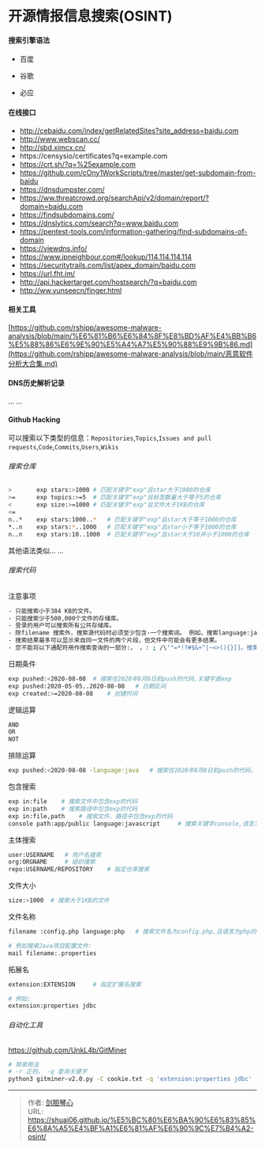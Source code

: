# 开源情报信息搜索(OSINT)


#### 搜索引擎语法

- 百度

- 谷歌

- 必应

  

#### 在线接口

- http://cebaidu.com/index/getRelatedSites?site_address=baidu.com
- http://www.webscan.cc/
- http://sbd.ximcx.cn/
- https://censysio/certificates?q=example.com
- https://crt.sh/?q=%25example.com
- https://github.com/cOny1WorkScripts/tree/master/get-subdomain-from-baidu
- https://dnsdumpster.com/
- https://ww.threatcrowd.org/searchApi/v2/domain/report/?domain=baidu.com
- https://findsubdomains.com/
- https://dnslytics.com/search?q=www.baidu.com
- https://pentest-tools.com/information-gathering/find-subdomains-of-domain
- https://viewdns.info/
- https://www.ipneighbour.com#/lookup/114.114.114.114
- https://securitytrails.com/list/apex_domain/baidu.com
- https://url.fht.im/
- http://api.hackertarget.com/hostsearch/?q=baidu.com
- http://ww.yunseecn/finger.html





#### 相关工具

[https://github.com/rshipp/awesome-malware-analysis/blob/main/%E6%81%B6%E6%84%8F%E8%BD%AF%E4%BB%B6%E5%88%86%E6%9E%90%E5%A4%A7%E5%90%88%E9%9B%86.md](https://github.com/rshipp/awesome-malware-analysis/blob/main/恶意软件分析大合集.md)











#### DNS历史解析记录

... ...





#### Github Hacking

可以搜索以下类型的信息：`Repositories`,`Topics`,`Issues and pull requests`,`Code`,`Commits`,`Users`,`Wikis`



###### 搜索仓库

```bash
>		exp stars:>1000	# 匹配关键字"exp"且star大于1000的仓库
>=		exp topics:>=5	# 匹配关键字"exp"且标签数量大于等于5的仓库
<		exp size:>=1000	# 匹配关键字"exp"且文件大于1KB的仓库
<=
n..*	exp stars:1000..*	# 匹配关键字"exp"且star大于等于1000的仓库
*..n	exp stars:*..1000	# 匹配关键字"exp"且star小于等于1000的仓库
n..n	exp stars:10..1000	# 匹配关键字"exp"且star大于10并小于1000的仓库

```

其他语法类似... ...



###### 搜索代码

注意事项

```bash
- 只能搜索小于384 KB的文件。
- 只能搜索少于500,000个文件的存储库。
- 登录的用户可以搜索所有公共存储库。
- 除filename 搜索外，搜索源代码时必须至少包含-一个搜索词。 例如，搜索language:javascript无效，而是这样: amazing language :javascript。
- 搜索结果最多可以显示来自同一文件的两个片段，但文件中可能会有更多结果。
- 您不能将以下通配符用作搜索查询的一部分:， ，: ; /\'"=*!?#$&+^|~<>(){}[]。搜索将忽略这些符号。

```

日期条件

```bash
exp pushed:<2020-08-08	# 搜索在2020年8月8日前push的代码,关键字是exp
exp pushed:2020-05-05..2020-08-08	# 日期区间
exp created:>=2020-08-08	# 创建时间
```

逻辑运算

```bash
AND
OR
NOT
```

排除运算

```bash
exp pushed:<2020-08-08 -language:java	# 搜索在2020年8月8日前push的代码，关键字是exp，排除java语言的仓库
```

包含搜索

```bash
exp in:file    # 搜索文件中包含exp的代码
exp in:path    # 搜索路径中包含exp的代码
exp in:file,path    # 搜索文件、路径中包含exp的代码
console path:app/public language:javascript		# 搜索关键字console,语言为js，在app/public下的代码
```

主体搜索

```bash
user:USERNAME	# 用户名搜索
org:ORGNAME		# 组织搜索
repo:USERNAME/REPOSITORY	# 指定仓库搜索
```

文件大小

```bash
size:>1000	# 搜索大于1KB的文件
```

文件名称

```bash
filename :config.php language:php 	# 搜索文件名为config.php,且语言为php的代码

# 例如搜索Java项目配置文件: 
mail filename:.properties

```

拓展名

```bash
extension:EXTENSION		# 指定扩展名搜索

# 例如:
extension:properties jdbc

```





###### 自动化工具

https://github.com/UnkL4b/GitMiner

```bash
# 简单用法
# -r 正则， -q 查询关键字
python3 gitminer-v2.0.py -C cookie.txt -q 'extension:properties jdbc' -r 'password(.*)' -m passwords

```



---

> 作者: [剑胆琴心](http://geoer.cn)  
> URL: https://shuai06.github.io/%E5%BC%80%E6%BA%90%E6%83%85%E6%8A%A5%E4%BF%A1%E6%81%AF%E6%90%9C%E7%B4%A2-osint/  


